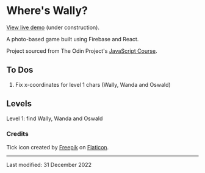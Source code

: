# Where's Wally?

[View live demo](https://where-s-wally-32c9e.web.app/) (under construction).

A photo-based game built using Firebase and React.

Project sourced from The Odin Project's [JavaScript Course](https://www.theodinproject.com/lessons/node-path-javascript-where-s-waldo-a-photo-tagging-app).

## To Dos

1. Fix x-coordinates for level 1 chars (Wally, Wanda and Oswald)

## Levels

Level 1: find Wally, Wanda and Oswald

### Credits

Tick icon created by [Freepik](https://www.flaticon.com/free-icons/tick) on [Flaticon](https://www.flaticon.com/).

---

Last modified: 31 December 2022
